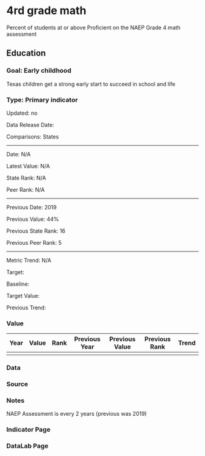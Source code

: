 # 4rd grade math

Percent of students at or above Proficient on the NAEP Grade 4 math assessment

## Education

### Goal: Early childhood

Texas children get a strong early start to succeed in school and life

### Type: Primary indicator

Updated: no

Data Release Date: 

Comparisons: States

----

Date: N/A

Latest Value: N/A

State Rank: N/A

Peer Rank: N/A

----

Previous Date: 2019

Previous Value: 44%

Previous State Rank: 16

Previous Peer Rank: 5


----
Metric Trend: N/A

Target: 

Baseline: 

Target Value: 

Previous Trend: 



### Value

| Year        |  Value      | Rank        | Previous Year| Previous Value| Previous Rank  | Trend | 
| ----------- | ----------- | ----------- | ----------- | ----------- | ----------- | -----------|
|         |         |          |       |         |           |         |

### Data




### Source



### Notes

NAEP Assessment is every 2 years (previous was 2019)


### Indicator Page




### DataLab Page


